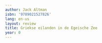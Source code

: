 ```yaml
---
author: Jack Altman
isbn: '9789021527826'
lang: en-us
layout: review
title: Griekse eilanden in de Egeische Zee
year: 0
---
```



